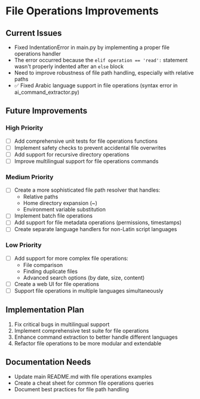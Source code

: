 # File Operations Improvements

## Current Issues
- Fixed IndentationError in main.py by implementing a proper file operations handler
- The error occurred because the `elif operation == 'read':` statement wasn't properly indented after an `else` block
- Need to improve robustness of file path handling, especially with relative paths
- ✅ Fixed Arabic language support in file operations (syntax error in ai_command_extractor.py)

## Future Improvements

### High Priority
- [ ] Add comprehensive unit tests for file operations functions
- [ ] Implement safety checks to prevent accidental file overwrites
- [ ] Add support for recursive directory operations
- [ ] Improve multilingual support for file operations commands

### Medium Priority
- [ ] Create a more sophisticated file path resolver that handles:
  - Relative paths
  - Home directory expansion (~)
  - Environment variable substitution
- [ ] Implement batch file operations
- [ ] Add support for file metadata operations (permissions, timestamps)
- [ ] Create separate language handlers for non-Latin script languages

### Low Priority
- [ ] Add support for more complex file operations:
  - File comparison
  - Finding duplicate files
  - Advanced search options (by date, size, content)
- [ ] Create a web UI for file operations
- [ ] Support file operations in multiple languages simultaneously

## Implementation Plan
1. Fix critical bugs in multilingual support
2. Implement comprehensive test suite for file operations
3. Enhance command extraction to better handle different languages
4. Refactor file operations to be more modular and extendable

## Documentation Needs
- Update main README.md with file operations examples
- Create a cheat sheet for common file operations queries
- Document best practices for file path handling
